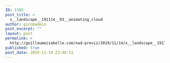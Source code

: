 ```yaml
---
ID: 1385
post_title: >
  x__landscape__191114__03__animating_cloud
author: gicomadmin
post_excerpt: ""
layout: post
permalink: >
  http://guillaumeisabelle.com/nad-previz/2019/11/14/x__landscape__191114__03__animating_cloud/
published: true
post_date: 2019-11-14 23:48:11
---
```

<!-- wp:image {"id":1386,"sizeSlug":"large"} --><figure class="wp-block-image size-large">

<img src="http://guillaumeisabelle.com/nad-previz/wp-content/uploads/sites/19/2019/11/image-41.png" alt="" class="wp-image-1386" /></figure> <!-- /wp:image -->